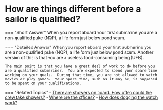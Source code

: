 # How are things different before a sailor is qualified?


=== "Short Answer"
    When you report aboard your first submarine you are a non-qualified puke (NQP), a life form just below pond scum.

=== "Detailed Answer"
    When you report aboard your first submarine you are a non-qualified puke (NQP), a life form just below pond scum.  Another version of this is that you are a useless food-consuming being (UFB).

    The main point is that you have a great deal of work to do before you are a qualified submariner.  You are expected to spend your spare time working on your quals.  During that time, you are not allowed to watch movies or play games.  Your spare time, such as it may be, is supposed to be spent on your qualifications.

=== "Related Topics"
    - [There are showers on board.  How often could the crew take showers?](./there-are-showers-on-board-how-often-could-the-crew-take-showers.md)
    - [Where are the offices?](./where-are-the-offices.md)
    - [How does dogging the watch work?](./how-does-dogging-the-watch-work.md)
